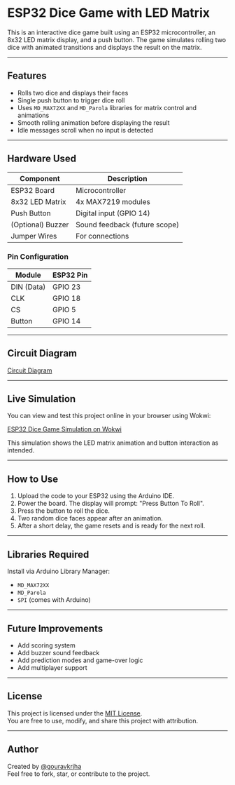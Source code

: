 # ESP32 Dice Game with LED Matrix

This is an interactive dice game built using an ESP32 microcontroller, an 8x32 LED matrix display, and a push button. The game simulates rolling two dice with animated transitions and displays the result on the matrix.

---

## Features

- Rolls two dice and displays their faces
- Single push button to trigger dice roll
- Uses `MD_MAX72XX` and `MD_Parola` libraries for matrix control and animations
- Smooth rolling animation before displaying the result
- Idle messages scroll when no input is detected

---

## Hardware Used

| Component          | Description                   |
|--------------------|-------------------------------|
| ESP32 Board        | Microcontroller               |
| 8x32 LED Matrix    | 4x MAX7219 modules            |
| Push Button        | Digital input (GPIO 14)       |
| (Optional) Buzzer  | Sound feedback (future scope) |
| Jumper Wires       | For connections               |

### Pin Configuration

| Module     | ESP32 Pin |
|------------|-----------|
| DIN (Data) | GPIO 23   |
| CLK        | GPIO 18   |
| CS         | GPIO 5    |
| Button     | GPIO 14   |

---

## Circuit Diagram

[Circuit Diagram](esp32_dice_circuit.png)

---

## Live Simulation

You can view and test this project online in your browser using Wokwi:

[ESP32 Dice Game Simulation on Wokwi](https://wokwi.com/projects/435618335373574145)

This simulation shows the LED matrix animation and button interaction as intended.

---

## How to Use

1. Upload the code to your ESP32 using the Arduino IDE.
2. Power the board. The display will prompt: "Press Button To Roll".
3. Press the button to roll the dice.
4. Two random dice faces appear after an animation.
5. After a short delay, the game resets and is ready for the next roll.

---

## Libraries Required

Install via Arduino Library Manager:

- `MD_MAX72XX`
- `MD_Parola`
- `SPI` (comes with Arduino)

---

## Future Improvements

- Add scoring system
- Add buzzer sound feedback
- Add prediction modes and game-over logic
- Add multiplayer support

---

## License

This project is licensed under the [MIT License](LICENSE).  
You are free to use, modify, and share this project with attribution.

---

## Author

Created by [@gouravkrjha](https://github.com/gouravkjha)  
Feel free to fork, star, or contribute to the project.

